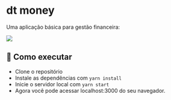 # dt money

Uma aplicação básica para gestão financeira:

![](https://media.giphy.com/media/bVDNykvd8kn74abDSr/giphy.gif)

## 🚀 Como executar

- Clone o repositório
- Instale as dependências com ``` yarn install ```
- Inicie o servidor local com ```yarn start ```
- Agora você pode acessar localhost:3000 do seu navegador.
